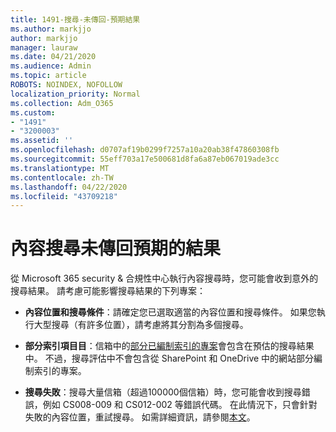 ```yaml
---
title: 1491-搜尋-未傳回-預期結果
ms.author: markjjo
author: markjjo
manager: lauraw
ms.date: 04/21/2020
ms.audience: Admin
ms.topic: article
ROBOTS: NOINDEX, NOFOLLOW
localization_priority: Normal
ms.collection: Adm_O365
ms.custom:
- "1491"
- "3200003"
ms.assetid: ''
ms.openlocfilehash: d0707af19b0299f7257a10a20ab38f47860308fb
ms.sourcegitcommit: 55eff703a17e500681d8fa6a87eb067019ade3cc
ms.translationtype: MT
ms.contentlocale: zh-TW
ms.lasthandoff: 04/22/2020
ms.locfileid: "43709218"
---
```

# <a name="content-search-not-returning-expected-results"></a>內容搜尋未傳回預期的結果

從 Microsoft 365 security & 合規性中心執行內容搜尋時，您可能會收到意外的搜尋結果。 請考慮可能影響搜尋結果的下列專案：

- **內容位置和搜尋條件**：請確定您已選取適當的內容位置和搜尋條件。 如果您執行大型搜尋（有許多位置），請考慮將其分割為多個搜尋。

- **部分索引項目目**：信箱中的[部分已編制索引的專案](https://docs.microsoft.com/office365/securitycompliance/partially-indexed-items-in-content-search)會包含在預估的搜尋結果中。 不過，搜尋評估中不會包含從 SharePoint 和 OneDrive 中的網站部分編制索引的專案。

- **搜尋失敗**：搜尋大量信箱（超過100000個信箱）時，您可能會收到搜尋錯誤，例如 CS008-009 和 CS012-002 等錯誤代碼。 在此情況下，只會針對失敗的內容位置，重試搜尋。 如需詳細資訊，請參閱[本文](https://docs.microsoft.com/office365/securitycompliance/retry-failed-content-search)。
